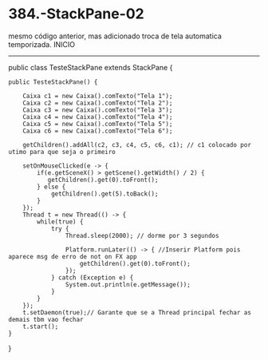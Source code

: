 # 384.-StackPane-02
mesmo código anterior, mas adicionado troca de tela automatica temporizada.
INICIO
______________________
public class TesteStackPane extends StackPane {

	public TesteStackPane() {
		
		Caixa c1 = new Caixa().comTexto("Tela 1");
		Caixa c2 = new Caixa().comTexto("Tela 2");
		Caixa c3 = new Caixa().comTexto("Tela 3");
		Caixa c4 = new Caixa().comTexto("Tela 4");
		Caixa c5 = new Caixa().comTexto("Tela 5");
		Caixa c6 = new Caixa().comTexto("Tela 6");
		
		getChildren().addAll(c2, c3, c4, c5, c6, c1); // c1 colocado por utimo para que seja o primeiro
		
		setOnMouseClicked(e -> {
			if(e.getSceneX() > getScene().getWidth() / 2) {
			   getChildren().get(0).toFront();
			} else {
				getChildren().get(5).toBack();
			}
		});	
		Thread t = new Thread(() -> {
			while(true) {
				try {
					Thread.sleep(2000); // dorme por 3 segundos
					
					Platform.runLater(() -> { //Inserir Platform pois aparece msg de erro de not on FX app 
						getChildren().get(0).toFront();
					});
				} catch (Exception e) {
					System.out.println(e.getMessage());
				}
			}
		});
		t.setDaemon(true);// Garante que se a Thread principal fechar as demais tbm vao fechar
		t.start();
	}
}
